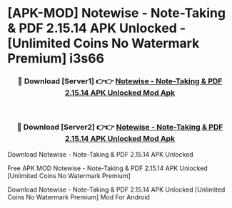 # [APK-MOD] Notewise - Note-Taking & PDF 2.15.14 APK Unlocked - [Unlimited Coins No Watermark Premium] i3s66



<div align="center">
<h3>🔴 Download [Server1] 👉👉 <a href="https://momento.my/?title=Notewise_-_Note-Taking_&_PDF_2.15.14_APK_Unlocked">Notewise - Note-Taking & PDF 2.15.14 APK Unlocked Mod Apk</a></h3><br>

<h3>🔴 Download [Server2] 👉👉 <a href="https://momento.my/?title=Notewise_-_Note-Taking_&_PDF_2.15.14_APK_Unlocked">Notewise - Note-Taking & PDF 2.15.14 APK Unlocked Mod Apk</a></h3>
</div>



Download Notewise - Note-Taking & PDF 2.15.14 APK Unlocked 

Free APK MOD Notewise - Note-Taking & PDF 2.15.14 APK Unlocked [Unlimited Coins No Watermark Premium]

Download Notewise - Note-Taking & PDF 2.15.14 APK Unlocked [Unlimited Coins No Watermark Premium] Mod For Android
